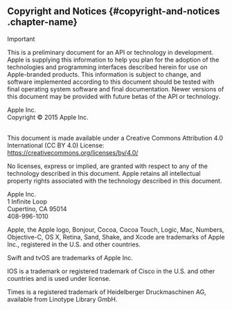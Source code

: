 <div class="content-wrapper">

<div id="chapter_container">

Copyright and Notices {#copyright-and-notices .chapter-name}
---------------------

<div class="important clear">

Important

This is a preliminary document for an API or technology in development.
Apple is supplying this information to help you plan for the adoption of
the technologies and programming interfaces described herein for use on
Apple-branded products. This information is subject to change, and
software implemented according to this document should be tested with
final operating system software and final documentation. Newer versions
of this document may be provided with future betas of the API or
technology.

</div>

<div class="section section">

<span>Apple Inc.\
Copyright © 2015 Apple Inc.\
\
</span>

<span> This document is made available under a Creative Commons
Attribution 4.0 International (CC BY 4.0) License:
https://creativecommons.org/licenses/by/4.0/ </span>

<span> No licenses, express or implied, are granted with respect to any
of the technology described in this document. Apple retains all
intellectual property rights associated with the technology described in
this document. </span>

<span>Apple Inc.\
1 Infinite Loop\
Cupertino, CA 95014\
408-996-1010</span>

<div class="section section">

<span>Apple, the Apple logo, Bonjour, Cocoa, Cocoa Touch, Logic, Mac,
Numbers, Objective-C, OS X, Retina, Sand, Shake, and Xcode are
trademarks of Apple Inc., registered in the U.S. and other countries.
</span>

</div>

<div class="section section">

<span>Swift and tvOS are trademarks of Apple Inc. </span>

</div>

<div class="section section">

<span>IOS is a trademark or registered trademark of Cisco in the U.S.
and other countries and is used under license. </span>

</div>

<div class="section section">

<span>Times is a registered trademark of Heidelberger Druckmaschinen AG,
available from Linotype Library GmbH. </span>

</div>

</div>

</div>

</div>
